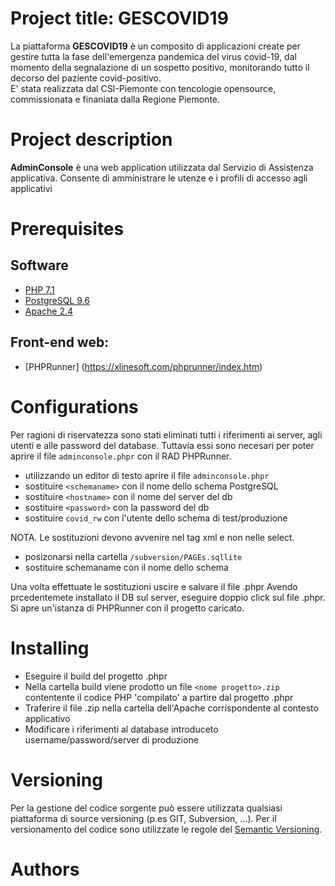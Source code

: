 # Project title: GESCOVID19

La piattaforma **GESCOVID19** è un composito di applicazioni create per gestire tutta la fase dell'emergenza pandemica del virus covid-19, dal momento della segnalazione di un sospetto positivo, monitorando tutto il decorso del paziente covid-positivo.  
E' stata realizzata dal CSI-Piemonte con tencologie opensource, commissionata e finaniata dalla Regione Piemonte.  
  
# Project description 
  
**AdminConsole**  è una web application utilizzata dal Servizio di Assistenza applicativa. 
Consente di amministrare le utenze e i profili di accesso agli applicativi
  
# Prerequisites  

## Software  

- [PHP 7.1](https://www.php.net)  
- [PostgreSQL 9.6](https://www.postgresql.org/download/)  
- [Apache 2.4](https://www.apache.org)  
  
  
## Front-end web:  
  
- [PHPRunner] (https://xlinesoft.com/phprunner/index.htm)  
  
  
# Configurations  

Per ragioni di riservatezza sono stati eliminati tutti i riferimenti ai server, agli utenti e alle password del database. 
Tuttavia essi sono necesari per poter aprire il file `adminconsole.phpr` con il RAD PHPRunner.

- utilizzando un editor di testo aprire il file `adminconsole.phpr`
- sostituire `<schemaname>` con il nome dello schema PostgreSQL
- sostituire `<hostname>` con il nome del server del db
- sostituire `<password>` con la password del db
- sostituire `covid_rw` con l'utente dello schema di test/produzione

NOTA. Le sostituzioni devono avvenire nel tag xml e non nelle select.  

- posizonarsi nella cartella `/subversion/PAGEs.sqllite`
- sostituire schemaname con il nome dello schema

Una volta effettuate le sostituzioni uscire e salvare il file .phpr
Avendo prcedentemete installato il DB sul server, eseguire doppio click sul file .phpr. Si apre un'istanza di PHPRunner con il progetto caricato.

# Installing  

- Eseguire il build del progetto .phpr
- Nella cartella build viene prodotto un file `<nome progetto>.zip` contentente il codice PHP 'compilato' a partire dal progetto .phpr
- Traferire il file .zip nella cartella dell'Apache corrispondente al contesto applicativo
- Modificare i riferimenti al database introduceto username/password/server di produzione
  
# Versioning  

Per la gestione del codice sorgente può essere utilizzata qualsiasi piattaforma di source versioning (p.es GIT, Subversion, ...).
Per il versionamento del codice sono utilizzate le regole del [Semantic Versioning](http://semver.org/).
  
# Authors  
